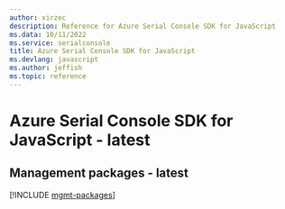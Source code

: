 ```yaml
---
author: xirzec
description: Reference for Azure Serial Console SDK for JavaScript
ms.data: 10/11/2022
ms.service: serialconsole
title: Azure Serial Console SDK for JavaScript
ms.devlang: javascript
ms.author: jeffish
ms.topic: reference
---
```

# Azure Serial Console SDK for JavaScript - latest

## Management packages - latest
[!INCLUDE [mgmt-packages](serial-console-mgmt-index.md)]